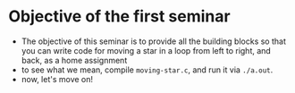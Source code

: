 # Objective of the first seminar

- The objective of this seminar is to provide all the building blocks so that
  you can write code for moving a star in a loop from left to right, and back,
  as a home assignment
- to see what we mean, compile `moving-star.c`, and run it via `./a.out`.
- now, let's move on!
